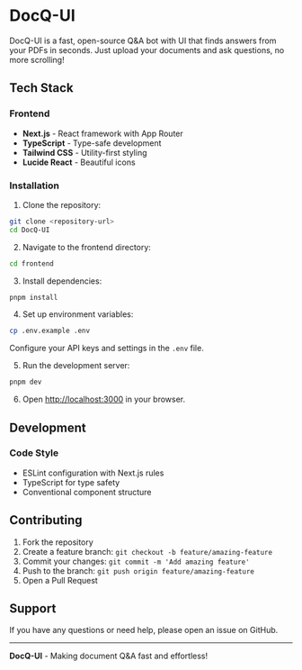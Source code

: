 # DocQ-UI

DocQ-UI is a fast, open-source Q&A bot with UI that finds answers from your PDFs in seconds. Just upload your documents and ask questions, no more scrolling!

## Tech Stack

### Frontend
- **Next.js** - React framework with App Router
- **TypeScript** - Type-safe development
- **Tailwind CSS** - Utility-first styling
- **Lucide React** - Beautiful icons

### Installation

1. Clone the repository:
```bash
git clone <repository-url>
cd DocQ-UI
```

2. Navigate to the frontend directory:
```bash
cd frontend
```

3. Install dependencies:
```bash
pnpm install

```

4. Set up environment variables:
```bash
cp .env.example .env
```
Configure your API keys and settings in the `.env` file.

5. Run the development server:
```bash
pnpm dev
```

6. Open [http://localhost:3000](http://localhost:3000) in your browser.


## Development

### Code Style
- ESLint configuration with Next.js rules
- TypeScript for type safety
- Conventional component structure

## Contributing

1. Fork the repository
2. Create a feature branch: `git checkout -b feature/amazing-feature`
3. Commit your changes: `git commit -m 'Add amazing feature'`
4. Push to the branch: `git push origin feature/amazing-feature`
5. Open a Pull Request

## Support

If you have any questions or need help, please open an issue on GitHub.

---

**DocQ-UI** - Making document Q&A fast and effortless!